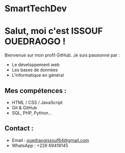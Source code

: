 # SmartTechDev
# Salut, moi c'est ISSOUF OUEDRAOGO !

Bienvenue sur mon profil GitHub. Je suis passionné par :
- Le développement web
- Les bases de données
- L'informatique en général

## Mes compétences :
- HTML / CSS / JavaScript
- Git & GitHub
- SQL, PHP, Python...

 ## Contact :
- Email : ouedraogissouf64@gmail.com
- WhatsApp : +226 69419145
